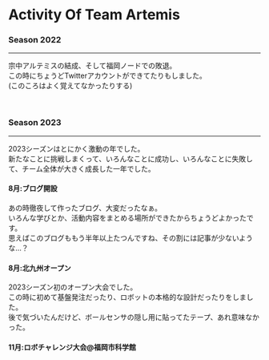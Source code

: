 # Activity Of Team Artemis
### Season 2022
---
宗中アルテミスの結成、そして福岡ノードでの敗退。<br>
この時にちょうどTwitterアカウントができてたりもしました。<br>
(このころはよく覚えてなかったりする)<br>

<br>

### Season 2023
---
2023シーズンはとにかく激動の年でした。<br>
新たなことに挑戦しまくって、いろんなことに成功し、いろんなことに失敗して、チーム全体が大きく成長した一年でした。<br>

#### 8月:ブログ開設
あの時徹夜して作ったブログ、大変だったなぁ。<br>
いろんな学びとか、活動内容をまとめる場所ができたからちょうどよかったです。<br>
思えばこのブログももう半年以上たつんですね、その割には記事が少ないような…？<br>

#### 8月:北九州オープン
2023シーズン初のオープン大会でした。<br>
この時に初めて基盤発注だったり、ロボットの本格的な設計だったりをしました。<br>
後で気づいたんだけど、ボールセンサの隠し用に貼ってたテープ、あれ意味なかった。<br>

#### 11月:ロボチャレンジ大会@福岡市科学館